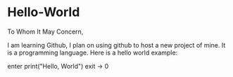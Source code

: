 # Hello-World

To Whom It May Concern,

  I am learning Github, I plan on using github to host a new project
of mine. It is a programming language. Here is a hello world example:

enter
  print("Hello, World")
exit -> 0
